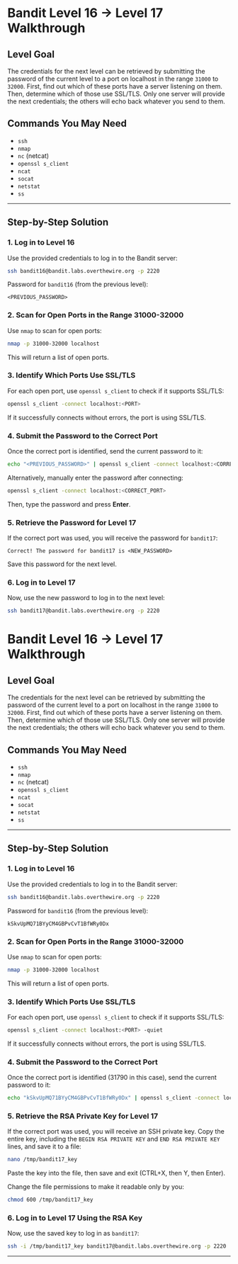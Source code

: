 # Bandit Level 16 → Level 17 Walkthrough

## Level Goal

The credentials for the next level can be retrieved by submitting the password of the current level to a port on localhost in the range `31000` to `32000`. First, find out which of these ports have a server listening on them. Then, determine which of those use SSL/TLS. Only one server will provide the next credentials; the others will echo back whatever you send to them.

## Commands You May Need

- `ssh`
- `nmap`
- `nc` (netcat)
- `openssl s_client`
- `ncat`
- `socat`
- `netstat`
- `ss`

---

## Step-by-Step Solution

### 1. Log in to Level 16

Use the provided credentials to log in to the Bandit server:

```sh
ssh bandit16@bandit.labs.overthewire.org -p 2220
```

Password for `bandit16` (from the previous level):

```
<PREVIOUS_PASSWORD>
```

### 2. Scan for Open Ports in the Range 31000-32000

Use `nmap` to scan for open ports:

```sh
nmap -p 31000-32000 localhost
```

This will return a list of open ports.

### 3. Identify Which Ports Use SSL/TLS

For each open port, use `openssl s_client` to check if it supports SSL/TLS:

```sh
openssl s_client -connect localhost:<PORT>
```

If it successfully connects without errors, the port is using SSL/TLS.

### 4. Submit the Password to the Correct Port

Once the correct port is identified, send the current password to it:

```sh
echo "<PREVIOUS_PASSWORD>" | openssl s_client -connect localhost:<CORRECT_PORT> -quiet
```

Alternatively, manually enter the password after connecting:

```sh
openssl s_client -connect localhost:<CORRECT_PORT>
```
Then, type the password and press **Enter**.

### 5. Retrieve the Password for Level 17

If the correct port was used, you will receive the password for `bandit17`:

```
Correct! The password for bandit17 is <NEW_PASSWORD>
```

Save this password for the next level.

### 6. Log in to Level 17

Now, use the new password to log in to the next level:

```sh
ssh bandit17@bandit.labs.overthewire.org -p 2220
```
# Bandit Level 16 → Level 17 Walkthrough

## Level Goal

The credentials for the next level can be retrieved by submitting the password of the current level to a port on localhost in the range `31000` to `32000`. First, find out which of these ports have a server listening on them. Then, determine which of those use SSL/TLS. Only one server will provide the next credentials; the others will echo back whatever you send to them.

## Commands You May Need

- `ssh`
- `nmap`
- `nc` (netcat)
- `openssl s_client`
- `ncat`
- `socat`
- `netstat`
- `ss`

---

## Step-by-Step Solution

### 1. Log in to Level 16

Use the provided credentials to log in to the Bandit server:

```sh
ssh bandit16@bandit.labs.overthewire.org -p 2220
```

Password for `bandit16` (from the previous level):

```
kSkvUpMQ71BYyCM4GBPvCvT1BfWRy0Dx
```

### 2. Scan for Open Ports in the Range 31000-32000

Use `nmap` to scan for open ports:

```sh
nmap -p 31000-32000 localhost
```

This will return a list of open ports.

### 3. Identify Which Ports Use SSL/TLS

For each open port, use `openssl s_client` to check if it supports SSL/TLS:

```sh
openssl s_client -connect localhost:<PORT> -quiet
```

If it successfully connects without errors, the port is using SSL/TLS.

### 4. Submit the Password to the Correct Port

Once the correct port is identified (31790 in this case), send the current password to it:

```sh
echo "kSkvUpMQ71BYyCM4GBPvCvT1BfWRy0Dx" | openssl s_client -connect localhost:31790 -quiet
```

### 5. Retrieve the RSA Private Key for Level 17

If the correct port was used, you will receive an SSH private key. Copy the entire key, including the `BEGIN RSA PRIVATE KEY` and `END RSA PRIVATE KEY` lines, and save it to a file:

```sh
nano /tmp/bandit17_key
```

Paste the key into the file, then save and exit (CTRL+X, then Y, then Enter).

Change the file permissions to make it readable only by you:

```sh
chmod 600 /tmp/bandit17_key
```

### 6. Log in to Level 17 Using the RSA Key

Now, use the saved key to log in as `bandit17`:

```sh
ssh -i /tmp/bandit17_key bandit17@bandit.labs.overthewire.org -p 2220
```

---
